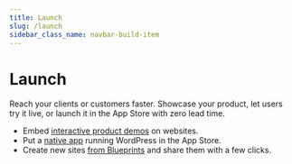 ```yaml
---
title: Launch
slug: /launch
sidebar_class_name: navbar-build-item
---
```


# Launch

Reach your clients or customers faster. Showcase your product, let users try it live, or launch it in the App Store with zero lead time.

-   Embed [interactive product demos](https://developer.wordpress.org/news/2024/04/25/how-to-use-wordpress-playground-for-interactive-demos/) on websites.
-   Put a [native app](https://wordpress.org/playground/wordpress-for-native-ios-apps/) running WordPress in the App Store.
-   Create new sites [from Blueprints](https://github.com/WordPress/blueprints/tree/trunk) and share them with a few clicks.
